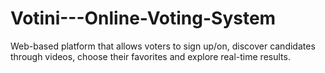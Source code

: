 # Votini---Online-Voting-System
Web-based platform that allows voters to sign up/on, discover candidates through videos, choose their favorites and explore real-time results.
